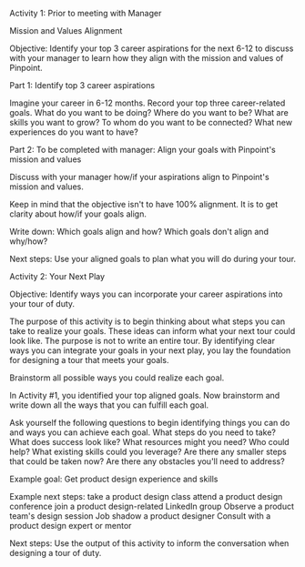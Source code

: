 Activity 1: Prior to meeting with Manager

Mission and Values Alignment

Objective: Identify your top 3 career aspirations for the next 6-12 to discuss with your manager to learn how they align with the mission and values of Pinpoint.

Part 1: Identify top 3 career aspirations

Imagine your career in 6-12 months. Record your top three career-related goals.
What do you want to be doing?
Where do you want to be?
What are skills you want to grow?
To whom do you want to be connected?
What new experiences do you want to have?
 
Part 2: To be completed with manager: Align your goals with Pinpoint's mission and values

Discuss with your manager how/if your aspirations align to Pinpoint's mission and values.

Keep in mind that the objective isn't to have 100% alignment. It is to get clarity about how/if your goals align.

Write down:
Which goals align and how?
Which goals don't align and why/how?

Next steps: Use your aligned goals to plan what you will do during your tour.

Activity 2: Your Next Play

Objective: Identify ways you can incorporate your career aspirations into your tour of duty.

The purpose of this activity is to begin thinking about what steps you can take to realize your goals. These ideas can inform what your next tour could look like. The purpose is not to write an entire tour. By identifying clear ways you can integrate your goals in your next play, you lay the foundation for designing a tour that meets your goals.

Brainstorm all possible ways you could realize each goal.

In Activity #1, you identified your top aligned goals. Now brainstorm and write down all the ways that you can fulfill each goal.

Ask yourself the following questions to begin identifying things you can do and ways you can achieve each goal.
What steps do you need to take?
What does success look like?
What resources might you need?
Who could help?
What existing skills could you leverage?
Are there any smaller steps that could be taken now?
Are there any obstacles you'll need to address?


Example goal: Get product design experience and skills

Example next steps:
take a product design class
attend a product design conference
join a product design-related LinkedIn group
Observe a product team's design session
Job shadow a product designer
Consult with a product design expert or mentor

Next steps: Use the output of this activity to inform the conversation when designing a tour of duty.